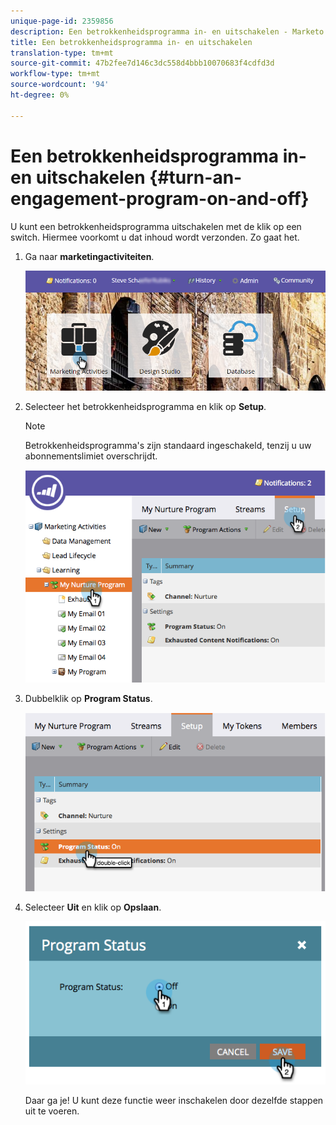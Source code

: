 ```yaml
---
unique-page-id: 2359856
description: Een betrokkenheidsprogramma in- en uitschakelen - Marketo Docs - Productdocumentatie
title: Een betrokkenheidsprogramma in- en uitschakelen
translation-type: tm+mt
source-git-commit: 47b2fee7d146c3dc558d4bbb10070683f4cdfd3d
workflow-type: tm+mt
source-wordcount: '94'
ht-degree: 0%

---
```



# Een betrokkenheidsprogramma in- en uitschakelen {#turn-an-engagement-program-on-and-off}

U kunt een betrokkenheidsprogramma uitschakelen met de klik op een switch. Hiermee voorkomt u dat inhoud wordt verzonden. Zo gaat het.

1. Ga naar **marketingactiviteiten**.

   ![](assets/login-marketing-activities.png)

1. Selecteer het betrokkenheidsprogramma en klik op **Setup**.

   >[!NOTE]
   >
   >Betrokkenheidsprogramma&#39;s zijn standaard ingeschakeld, tenzij u uw abonnementslimiet overschrijdt.

   ![](assets/image2014-9-15-17-3a14-3a56.png)

1. Dubbelklik op **Program Status**.

   ![](assets/image2014-9-15-17-3a14-3a59.png)

1. Selecteer **Uit** en klik op **Opslaan**.

   ![](assets/image2014-9-15-17-3a15-3a2.png)

   Daar ga je! U kunt deze functie weer inschakelen door dezelfde stappen uit te voeren.

